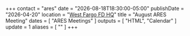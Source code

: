 +++
contact = "ares"
date = "2026-08-18T18:30:00-05:00"
publishDate = "2026-04-20"
location = "[West Fargo FD HQ](/places/west-fargo-fire-department-headquarters/)"
title = "August ARES Meeting"
dates = [ "ARES Meetings" ]
outputs = [ "HTML", "Calendar" ]
update = 1
aliases = [ "" ]
+++
